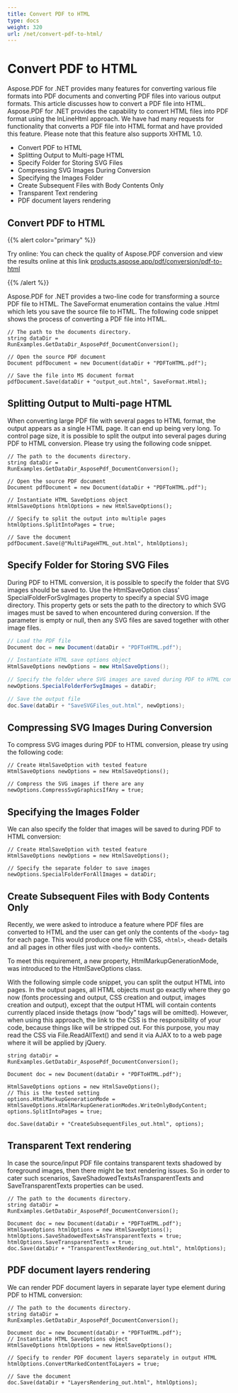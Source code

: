 ```yaml
---
title: Convert PDF to HTML
type: docs
weight: 320
url: /net/convert-pdf-to-html/
---
```

# Convert PDF to HTML

Aspose.PDF for .NET provides many features for converting various file formats into PDF documents and converting PDF files into various output formats. This article discusses how to convert a PDF file into HTML. Aspose.PDF for .NET provides the capability to convert HTML files into PDF format using the InLineHtml approach. We have had many requests for functionality that converts a PDF file into HTML format and have provided this feature. Please note that this feature also supports XHTML 1.0.


- Convert PDF to HTML
- Splitting Output to Multi-page HTML
- Specify Folder for Storing SVG Files
- Compressing SVG Images During Conversion
- Specifying the Images Folder
- Create Subsequent Files with Body Contents Only
- Transparent Text rendering
- PDF document layers rendering

## Convert PDF to HTML

{{% alert color="primary" %}}

Try online: You can check the quality of Aspose.PDF conversion and view the results online at this link [products.aspose.app/pdf/conversion/pdf-to-html](https://products.aspose.app/pdf/conversion/pdf-to-html)

{{% /alert %}}

Aspose.PDF for .NET provides a two-line code for transforming a source PDF file to HTML. The SaveFormat enumeration contains the value .Html which lets you save the source file to HTML. The following code snippet shows the process of converting a PDF file into HTML.

```// For complete examples and data files, please go to https://github.com/aspose-pdf/Aspose.PDF-for-.NET
// The path to the documents directory.
string dataDir = RunExamples.GetDataDir_AsposePdf_DocumentConversion();

// Open the source PDF document
Document pdfDocument = new Document(dataDir + "PDFToHTML.pdf");

// Save the file into MS document format
pdfDocument.Save(dataDir + "output_out.html", SaveFormat.Html);
```
## Splitting Output to Multi-page HTML
When converting large PDF file with several pages to HTML format, the output appears as a single HTML page. It can end up being very long. To control page size, it is possible to split the output into several pages during PDF to HTML conversion. Please try using the following code snippet.

```// For complete examples and data files, please go to https://github.com/aspose-pdf/Aspose.PDF-for-.NET
// The path to the documents directory.
string dataDir = RunExamples.GetDataDir_AsposePdf_DocumentConversion();

// Open the source PDF document
Document pdfDocument = new Document(dataDir + "PDFToHTML.pdf");

// Instantiate HTML SaveOptions object
HtmlSaveOptions htmlOptions = new HtmlSaveOptions();

// Specify to split the output into multiple pages
htmlOptions.SplitIntoPages = true;

// Save the document
pdfDocument.Save(@"MultiPageHTML_out.html", htmlOptions);
```

## Specify Folder for Storing SVG Files
During PDF to HTML conversion, it is possible to specify the folder that SVG images should be saved to. Use the HtmlSaveOption class' SpecialFolderForSvgImages property to specify a special SVG image directory. This property gets or sets the path to the directory to which SVG images must be saved to when encountered during conversion. If the parameter is empty or null, then any SVG files are saved together with other image files.

```csharp
// Load the PDF file
Document doc = new Document(dataDir + "PDFToHTML.pdf");

// Instantiate HTML save options object
HtmlSaveOptions newOptions = new HtmlSaveOptions();

// Specify the folder where SVG images are saved during PDF to HTML conversion
newOptions.SpecialFolderForSvgImages = dataDir;

// Save the output file
doc.Save(dataDir + "SaveSVGFiles_out.html", newOptions);
```

## Compressing SVG Images During Conversion
To compress SVG images during PDF to HTML conversion, please try using the following code:

```// For complete examples and data files, please go to https://github.com/aspose-pdf/Aspose.PDF-for-.NET
// Create HtmlSaveOption with tested feature
HtmlSaveOptions newOptions = new HtmlSaveOptions();

// Compress the SVG images if there are any
newOptions.CompressSvgGraphicsIfAny = true;
```
## Specifying the Images Folder
We can also specify the folder that images will be saved to during PDF to HTML conversion:

```// For complete examples and data files, please go to https://github.com/aspose-pdf/Aspose.PDF-for-.NET
// Create HtmlSaveOption with tested feature
HtmlSaveOptions newOptions = new HtmlSaveOptions();

// Specify the separate folder to save images
newOptions.SpecialFolderForAllImages = dataDir;
```

## Create Subsequent Files with Body Contents Only

Recently, we were asked to introduce a feature where PDF files are converted to HTML and the user can get only the contents of the `<body>` tag for each page. This would produce one file with CSS, `<html>`, `<head>` details and all pages in other files just with `<body>` contents.

To meet this requirement, a new property, HtmlMarkupGenerationMode, was introduced to the HtmlSaveOptions class.

With the following simple code snippet, you can split the output HTML into pages. In the output pages, all HTML objects must go exactly where they go now (fonts processing and output, CSS creation and output, images creation and output), except that the output HTML will contain contents currently placed inside thetags (now “body” tags will be omitted). However, when using this approach, the link to the CSS is the responsibility of your code, because things like will be stripped out. For this purpose, you may read the CSS via File.ReadAllText() and send it via AJAX to to a web page where it will be applied by jQuery.

```// The path to the documents directory.
string dataDir = RunExamples.GetDataDir_AsposePdf_DocumentConversion();

Document doc = new Document(dataDir + "PDFToHTML.pdf");
            
HtmlSaveOptions options = new HtmlSaveOptions();
// This is the tested setting
options.HtmlMarkupGenerationMode = HtmlSaveOptions.HtmlMarkupGenerationModes.WriteOnlyBodyContent;
options.SplitIntoPages = true;

doc.Save(dataDir + "CreateSubsequentFiles_out.html", options);
```
## Transparent Text rendering

In case the source/input PDF file contains transparent texts shadowed by foreground images, then there might be text rendering issues. So in order to cater such scenarios, SaveShadowedTextsAsTransparentTexts and SaveTransparentTexts properties can be used.

```// For complete examples and data files, please go to https://github.com/aspose-pdf/Aspose.PDF-for-.NET
// The path to the documents directory.
string dataDir = RunExamples.GetDataDir_AsposePdf_DocumentConversion();

Document doc = new Document(dataDir + "PDFToHTML.pdf");
HtmlSaveOptions htmlOptions = new HtmlSaveOptions();
htmlOptions.SaveShadowedTextsAsTransparentTexts = true;
htmlOptions.SaveTransparentTexts = true;
doc.Save(dataDir + "TransparentTextRendering_out.html", htmlOptions);
```
## PDF document layers rendering
We can render PDF document layers in separate layer type element during PDF to HTML conversion:

```// For complete examples and data files, please go to https://github.com/aspose-pdf/Aspose.PDF-for-.NET
// The path to the documents directory.
string dataDir = RunExamples.GetDataDir_AsposePdf_DocumentConversion();

Document doc = new Document(dataDir + "PDFToHTML.pdf");
// Instantiate HTML SaveOptions object
HtmlSaveOptions htmlOptions = new HtmlSaveOptions();

// Specify to render PDF document layers separately in output HTML
htmlOptions.ConvertMarkedContentToLayers = true;

// Save the document
doc.Save(dataDir + "LayersRendering_out.html", htmlOptions);
```